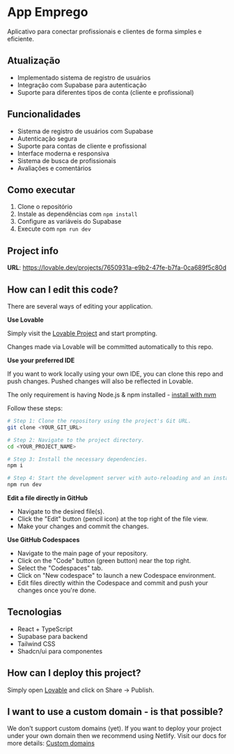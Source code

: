 # App Emprego

Aplicativo para conectar profissionais e clientes de forma simples e eficiente.

## Atualização

- Implementado sistema de registro de usuários
- Integração com Supabase para autenticação
- Suporte para diferentes tipos de conta (cliente e profissional)

## Funcionalidades

- Sistema de registro de usuários com Supabase
- Autenticação segura
- Suporte para contas de cliente e profissional
- Interface moderna e responsiva
- Sistema de busca de profissionais
- Avaliações e comentários

## Como executar

1. Clone o repositório
2. Instale as dependências com `npm install`
3. Configure as variáveis do Supabase
4. Execute com `npm run dev`

## Project info

**URL**: https://lovable.dev/projects/7650931a-e9b2-47fe-b7fa-0ca689f5c80d

## How can I edit this code?

There are several ways of editing your application.

**Use Lovable**

Simply visit the [Lovable Project](https://lovable.dev/projects/7650931a-e9b2-47fe-b7fa-0ca689f5c80d) and start prompting.

Changes made via Lovable will be committed automatically to this repo.

**Use your preferred IDE**

If you want to work locally using your own IDE, you can clone this repo and push changes. Pushed changes will also be reflected in Lovable.

The only requirement is having Node.js & npm installed - [install with nvm](https://github.com/nvm-sh/nvm#installing-and-updating)

Follow these steps:

```sh
# Step 1: Clone the repository using the project's Git URL.
git clone <YOUR_GIT_URL>

# Step 2: Navigate to the project directory.
cd <YOUR_PROJECT_NAME>

# Step 3: Install the necessary dependencies.
npm i

# Step 4: Start the development server with auto-reloading and an instant preview.
npm run dev
```

**Edit a file directly in GitHub**

- Navigate to the desired file(s).
- Click the "Edit" button (pencil icon) at the top right of the file view.
- Make your changes and commit the changes.

**Use GitHub Codespaces**

- Navigate to the main page of your repository.
- Click on the "Code" button (green button) near the top right.
- Select the "Codespaces" tab.
- Click on "New codespace" to launch a new Codespace environment.
- Edit files directly within the Codespace and commit and push your changes once you're done.

## Tecnologias

- React + TypeScript
- Supabase para backend
- Tailwind CSS
- Shadcn/ui para componentes

## How can I deploy this project?

Simply open [Lovable](https://lovable.dev/projects/7650931a-e9b2-47fe-b7fa-0ca689f5c80d) and click on Share -> Publish.

## I want to use a custom domain - is that possible?

We don't support custom domains (yet). If you want to deploy your project under your own domain then we recommend using Netlify. Visit our docs for more details: [Custom domains](https://docs.lovable.dev/tips-tricks/custom-domain/)
